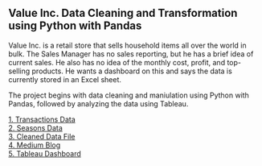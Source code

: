 ## Value Inc. Data Cleaning and Transformation using Python with Pandas ## 

Value Inc. is a retail store that sells household items all over the world in bulk.
The Sales Manager has no sales reporting, but he has a brief idea of current sales. 
He also has no idea of the monthly cost, profit, and top-selling products. 
He wants a dashboard on this and says the data is currently stored in an Excel sheet.

The project begins with data cleaning and maniulation using Python with Pandas, 
followed by analyzing the data using Tableau. 

[1. Transactions Data](https://drive.google.com/file/d/1i6MQZmXUuqyqGjSGbsPrNKV-eJPAhx-U/view?usp=sharing)<br>
[2. Seasons Data](https://finch-groundhog-9245.squarespace.com/s/value_inc_seasons.csv)<br> 
[3. Cleaned Data File]()<br>
[4. Medium Blog](https://medium.com/@abhivik/value-inc-sales-data-cleaning-transformation-using-python-with-pandas-a-project-c3685640985b)<br> 
[5. Tableau Dashboard](https://public.tableau.com/app/profile/abhijit.mandape/viz/ValueInc_SalesDashboard_17029154314730/ValueInc_Dashboard?publish=yes)

